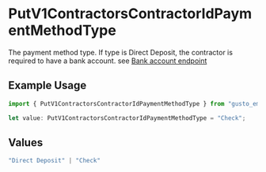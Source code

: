# PutV1ContractorsContractorIdPaymentMethodType

The payment method type. If type is Direct Deposit, the contractor is required to have a bank account.
see [Bank account endpoint](./post-v1-contractors-contractor_uuid-bank_accounts)

## Example Usage

```typescript
import { PutV1ContractorsContractorIdPaymentMethodType } from "gusto_embedded/models/operations";

let value: PutV1ContractorsContractorIdPaymentMethodType = "Check";
```

## Values

```typescript
"Direct Deposit" | "Check"
```